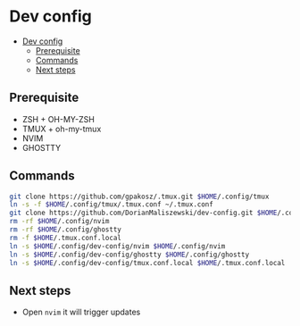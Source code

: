 # Dev config

<!--toc:start-->
- [Dev config](#dev-config)
  - [Prerequisite](#prerequisite)
  - [Commands](#commands)
  - [Next steps](#next-steps)
<!--toc:end-->

## Prerequisite

- ZSH + OH-MY-ZSH
- TMUX + oh-my-tmux
- NVIM
- GHOSTTY

## Commands

```sh
git clone https://github.com/gpakosz/.tmux.git $HOME/.config/tmux
ln -s -f $HOME/.config/tmux/.tmux.conf ~/.tmux.conf
git clone https://github.com/DorianMaliszewski/dev-config.git $HOME/.config/dev-config
rm -rf $HOME/.config/nvim
rm -rf $HOME/.config/ghostty
rm -f $HOME/.tmux.conf.local
ln -s $HOME/.config/dev-config/nvim $HOME/.config/nvim
ln -s $HOME/.config/dev-config/ghostty $HOME/.config/ghostty
ln -s $HOME/.config/dev-config/tmux.conf.local $HOME/.tmux.conf.local
```

## Next steps

- Open `nvim` it will trigger updates
